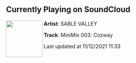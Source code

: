 ## Currently Playing on SoundCloud

[<img align="left" width="100" src="https://i1.sndcdn.com/artworks-000576065084-k81rmv-t500x500.jpg">](https://soundcloud.com/sablevalley/minimix-003)

**Artist**: SABLE VALLEY 

**Track**: MiniMix 003: Cozway

Last updated at 11/12/2021 11:33
